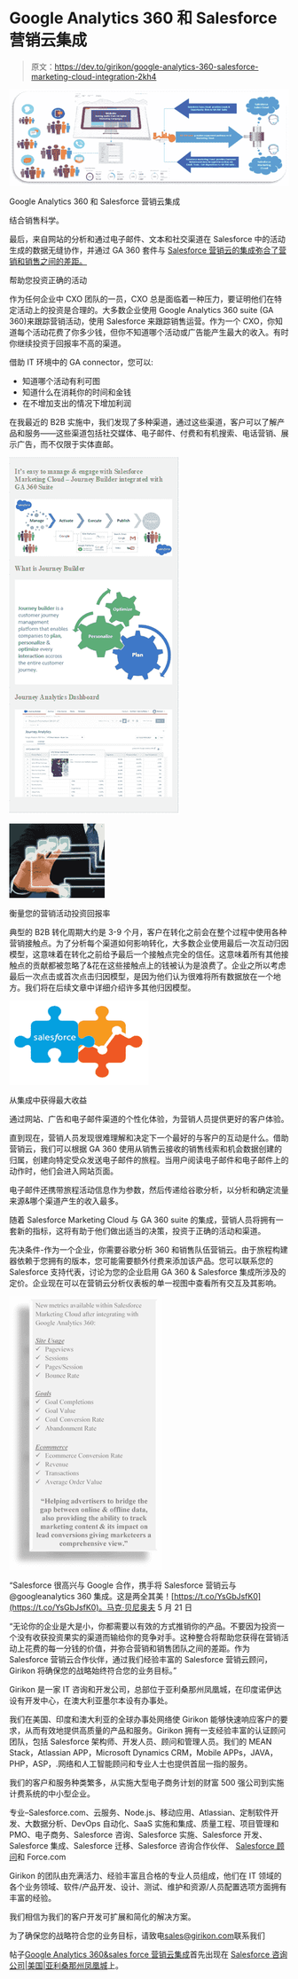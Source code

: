# Google Analytics 360 和 Salesforce 营销云集成

> 原文：<https://dev.to/girikon/google-analytics-360-salesforce-marketing-cloud-integration-2kh4>

[![Google Analytics 360](img/fff1fbfa54d6895590c6e10e8f5d2247.png)](https://res.cloudinary.com/practicaldev/image/fetch/s--3tmQOjXB--/c_limit%2Cf_auto%2Cfl_progressive%2Cq_auto%2Cw_880/https://www.girikon.com/wp-content/uploads/2019/03/blog-img-1.png)

Google Analytics 360 和 Salesforce 营销云集成

结合销售科学。

最后，来自网站的分析和通过电子邮件、文本和社交渠道在 Salesforce 中的活动生成的数据无缝协作，并通过 GA 360 套件与 [Salesforce 营销云的集成弥合了营销和销售之间的差距。](https://www.girikon.com/salesforce-marketing-cloud/)

帮助您投资正确的活动

作为任何企业中 CXO 团队的一员，CXO 总是面临着一种压力，要证明他们在特定活动上的投资是合理的。大多数企业使用 Google Analytics 360 suite (GA 360)来跟踪营销活动，使用 Salesforce 来跟踪销售运营。作为一个 CXO，你知道每个活动花费了你多少钱，但你不知道哪个活动或广告能产生最大的收入。有时你继续投资于回报率不高的渠道。

借助 IT 环境中的 GA connector，您可以:

*   知道哪个活动有利可图
*   知道什么在消耗你的时间和金钱
*   在不增加支出的情况下增加利润

在我最近的 B2B 实施中，我们发现了多种渠道，通过这些渠道，客户可以了解产品和服务——这些渠道包括社交媒体、电子邮件、付费和有机搜索、电话营销、展示广告，而不仅限于实体直邮。

[![Salesforce Marketing Cloud Integration](img/024bef2c4bb542cf94e84414fc0f7e52.png)](https://res.cloudinary.com/practicaldev/image/fetch/s--rhwqQNLF--/c_limit%2Cf_auto%2Cfl_progressive%2Cq_auto%2Cw_880/https://www.girikon.com/wp-content/uploads/2019/03/blog-img-2.png)

[![Salesforce Consultant](img/087305f474c47c973145c29f27d030ee.png)](https://res.cloudinary.com/practicaldev/image/fetch/s--q_YJDYve--/c_limit%2Cf_auto%2Cfl_progressive%2Cq_auto%2Cw_880/https://www.girikon.com/wp-content/uploads/2019/03/blog-img-3.png)

衡量您的营销活动投资回报率

典型的 B2B 转化周期大约是 3-9 个月，客户在转化之前会在整个过程中使用各种营销接触点。为了分析每个渠道如何影响转化，大多数企业使用最后一次互动归因模型，这意味着在转化之前给予最后一个接触点完全的信任。这意味着所有其他接触点的贡献都被忽略了&花在这些接触点上的钱被认为是浪费了。企业之所以考虑最后一次点击或首次点击归因模型，是因为他们认为很难将所有数据放在一个地方。我们将在后续文章中详细介绍许多其他归因模型。

[![Salesforce Marketing Cloud](img/9a0241a96651b02fab0f23a305929835.png)](https://res.cloudinary.com/practicaldev/image/fetch/s--FBLcb3Eo--/c_limit%2Cf_auto%2Cfl_progressive%2Cq_auto%2Cw_880/https://www.girikon.com/wp-content/uploads/2019/03/blog-img-4.png)

从集成中获得最大收益

通过网站、广告和电子邮件渠道的个性化体验，为营销人员提供更好的客户体验。

直到现在，营销人员发现很难理解和决定下一个最好的与客户的互动是什么。借助营销云，我们可以根据 GA 360 使用从销售云接收的销售线索和机会数据创建的归属，创建向特定受众发送电子邮件的旅程。当用户阅读电子邮件和电子邮件上的动作时，他们会进入网站页面。

电子邮件还携带旅程活动信息作为参数，然后传递给谷歌分析，以分析和确定流量来源&哪个渠道产生的收入最多。

随着 Salesforce Marketing Cloud 与 GA 360 suite 的集成，营销人员将拥有一套新的指标，这将有助于他们做出适当的决策，投资于正确的活动和渠道。

先决条件-作为一个企业，你需要谷歌分析 360 和销售队伍营销云。由于旅程构建器依赖于您拥有的版本，您可能需要额外付费来添加该产品。您可以联系您的 Salesforce 支持代表，讨论为您的企业启用 GA 360 & Salesforce 集成所涉及的定价。企业现在可以在营销云分析仪表板的单一视图中查看所有交互及其影响。

[![Marketing Cloud Integration](img/4199318d80ac3a4d7cb29943b9a59500.png)](https://res.cloudinary.com/practicaldev/image/fetch/s--TpQIX0zX--/c_limit%2Cf_auto%2Cfl_progressive%2Cq_auto%2Cw_880/https://www.girikon.com/wp-content/uploads/2019/03/blog-img-5.png)

“Salesforce 很高兴与 Google 合作，携手将 Salesforce 营销云与@googleanalytics 360 集成。这是两全其美！[https://t.co/YsGbJsfK0](https://t.co/YsGbJsfK0)。马克·贝尼奥夫 5 月 21 日

“无论你的企业是大是小，你都需要以有效的方式推销你的产品。不要因为投资一个没有收获投资果实的渠道而输给你的竞争对手。这种整合将帮助您获得在营销活动上花费的每一分钱的价值，并弥合营销和销售团队之间的差距。作为 Salesforce 营销云合作伙伴，通过我们经验丰富的 Salesforce 营销云顾问，Girikon 将确保您的战略始终符合您的业务目标。”

Girikon 是一家 IT 咨询和开发公司，总部位于亚利桑那州凤凰城，在印度诺伊达设有开发中心，在澳大利亚墨尔本设有办事处。

我们在美国、印度和澳大利亚的全球办事处网络使 Girikon 能够快速响应客户的要求，从而有效地提供高质量的产品和服务。Girikon 拥有一支经验丰富的认证顾问团队，包括 Salesforce 架构师、开发人员、顾问和管理人员。我们的 MEAN Stack，Atlassian APP，Microsoft Dynamics CRM，Mobile APPs，JAVA，PHP，ASP，.网络和人工智能顾问和专业人士也提供首屈一指的服务。

我们的客户和服务种类繁多，从实施大型电子商务计划的财富 500 强公司到实施计费系统的中小型企业。

专业–Salesforce.com、云服务、Node.js、移动应用、Atlassian、定制软件开发、大数据分析、DevOps 自动化、SaaS 实施和集成、质量工程、项目管理和 PMO、电子商务、Salesforce 咨询、Salesforce 实施、Salesforce 开发、Salesforce 集成、Salesforce 迁移、Salesforce 咨询合作伙伴、 [Salesforce 顾问](https://www.girikon.com/salesforce-consulting-services/)和 Force.com

Girikon 的团队由充满活力、经验丰富且合格的专业人员组成，他们在 IT 领域的各个业务领域、软件/产品开发、设计、测试、维护和资源/人员配置选项方面拥有丰富的经验。

我们相信为我们的客户开发可扩展和简化的解决方案。

为了确保您的战略符合您的业务目标，请致电[sales@girikon.com](mailto:sales@girikon.com)联系我们

帖子[Google Analytics 360&sales force 营销云集成](https://www.girikon.com/blog/google-analytics-360-salesforce-marketing-cloud-integration/)首先出现在 [Salesforce 咨询公司|美国|亚利桑那州凤凰城](https://www.girikon.com/)上。